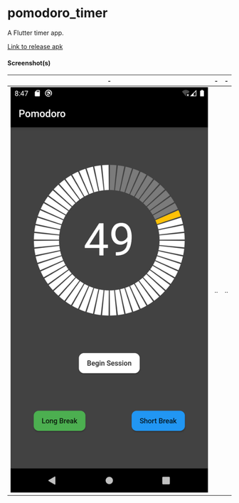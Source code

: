 # pomodoro_timer

A Flutter timer app.

[Link to release apk](https://srv-file8.gofile.io/download/MPhryK/app-release.apk)

#### Screenshot(s)

| - | - | - |
|:---:|:---:|:---:|
|![img](assets/pom.png)| .. | .. |

